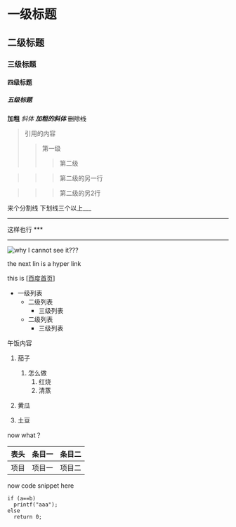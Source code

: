
# 一级标题
## 二级标题
### 三级标题
#### 四级标题
##### 五级标题

**加粗** *斜体* ***加粗的斜体*** ~~删除线~~
>引用的内容
>> 第一级
>>> 第二级

>>> 第二级的另一行

>>> 第二级的另2行


来个分割线 下划线三个以上___
___
这样也行 ***
***

![why I cannot see it???](https://upload-images.jianshu.io/upload_images/6860761-fd2f51090a890873.jpg?imageMogr2/auto-orient/strip%7CimageView2/2/w/550/format/webp "this is a block chain image")

the next lin is a hyper link

this is [[百度首页](www.baidu.com "baidu")]

* 一级列表
    * 二级列表
      * 三级列表
    * 二级列表
      * 三级列表

午饭内容
1. 茄子
   1. 怎么做    
      1. 红烧
      2. 清蒸
       
2. 黄瓜
3. 土豆


now what？

表头|条目一|条目二
:---:|:---:|:---:
项目|项目一|项目二


now code snippet here

```
if (a==b)
  printf("aaa");
else
  return 0;
```